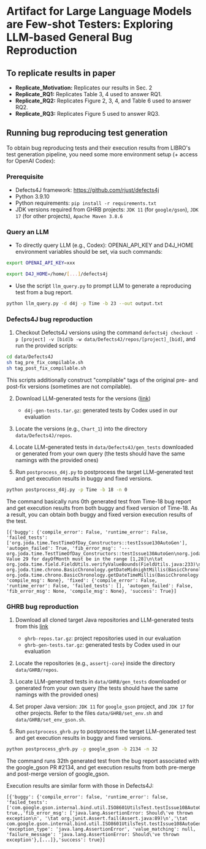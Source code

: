 # Artifact for Large Language Models are Few-shot Testers: Exploring LLM-based General Bug Reproduction


## To replicate results in paper
* **Replicate_Motivation:** Replicates our results in Sec. 2
* **Replicate_RQ1:** Replicates Table 3, 4 used to answer RQ1.
* **Replicate_RQ2:** Replicates Figure 2, 3, 4, and Table 6 used to answer RQ2.
* **Replicate_RQ3:** Replicates Figure 5 used to answer RQ3.

## Running bug reproducing test generation
To obtain bug reproducing tests and their execution results from LIBRO's test generation pipeline, you need some more environment setup (+ access for OpenAI Codex):

### Prerequisite
* Defects4J framework: https://github.com/rjust/defects4j
* Python 3.9.10
* Python requirements: `pip install -r requirements.txt`
* JDK versions required from GHRB projects: `JDK 11` (for `google/gson`), `JDK 17` (for other projects), `Apache Maven 3.8.6`


### Query an LLM
* To directly query LLM (e.g., Codex): OPENAI_API_KEY and D4J_HOME environment variables should be set, via such commands:

```bash
export OPENAI_API_KEY=xxx 

export D4J_HOME=/home/[...]/defects4j
```

* Use the script `llm_query.py` to prompt LLM to generate a reproducing test from a bug report. 
```bash
python llm_query.py -d d4j -p Time -b 23 --out output.txt
```

### Defects4J bug reproduction
1. Checkout Defects4J versions using the command `defects4j checkout -p [project] -v [bid]b -w data/Defects4J/repos/[project]_[bid]`, and run the provided scripts:
```bash 
cd data/Defects4J
sh tag_pre_fix_compilable.sh
sh tag_post_fix_compilable.sh
```
This scripts additionally construct "compilable" tags of the original pre- and post-fix versions (sometimes are not compilable).


2. Download LLM-generated tests for the versions ([link](https://figshare.com/s/aba0a7465f04ce45ba55))
    * `d4j-gen-tests.tar.gz`: generated tests by Codex used in our evaluation

3. Locate the versions (e.g., `Chart_1`) into the directory `data/Defects4J/repos`.

4. Locate LLM-generated tests in `data/Defects4J/gen_tests` downloaded or generated from your own query (the tests should have the same namings with the provided ones)

5. Run `postprocess_d4j.py` to postprocess the target LLM-generated test and get execution results in buggy and fixed versions.
```bash
python postprocess_d4j.py -p Time -b 18 -n 0 
```
The command basically runs 0th generated test from Time-18 bug report and get execution results from both buggy and fixed version of Time-18. As a result, you can obtain both buggy and fixed version execution results of the test.

```
[{'buggy': {'compile_error': False, 'runtime_error': False, 'failed_tests': ['org.joda.time.TestTimeOfDay_Constructors::testIssue130AutoGen'], 'autogen_failed': True, 'fib_error_msg': '--- org.joda.time.TestTimeOfDay_Constructors::testIssue130AutoGen\norg.joda.time.IllegalFieldValueException: Value 29 for dayOfMonth must be in the range [1,28]\n\tat org.joda.time.field.FieldUtils.verifyValueBounds(FieldUtils.java:233)\n\tat org.joda.time.chrono.BasicChronology.getDateMidnightMillis(BasicChronology.java:605)\n\tat org.joda.time.chrono.BasicChronology.getDateTimeMillis(BasicChronology.java:177)\n', 'compile_msg': None}, 'fixed': {'compile_error': False, 'runtime_error': False, 'failed_tests': [], 'autogen_failed': False, 'fib_error_msg': None, 'compile_msg': None}, 'success': True}]
```

### GHRB bug reproduction
1. Download all cloned target Java repositories and LLM-generated tests from this [link](https://figshare.com/s/de40ea0a3dea94560e84)
    * `ghrb-repos.tar.gz`: project repositories used in our evaluation
    * `ghrb-gen-tests.tar.gz`: generated tests by Codex used in our evaluation

2. Locate the repositories (e.g., `assertj-core`) inside the directory `data/GHRB/repos`.
    

3. Locate LLM-generated tests in `data/GHRB/gen_tests` downloaded or generated from your own query (the tests should have the same namings with the provided ones)

4. Set proper Java version: `JDK 11` for `google_gson` project, and `JDK 17` for other projects. Refer to the files `data/GHRB/set_env.sh` and `data/GHRB/set_env_gson.sh`.

4. Run `postprocess_ghrb.py` to postprocess the target LLM-generated test and get execution results in buggy and fixed versions.
```bash
python postprocess_ghrb.py -p google_gson -b 2134 -n 32 
```
The command runs 32th generated test from the bug report associated with the google_gson PR #2134, and get execution results from both pre-merge and post-merge version of google_gson.

Execution results are similar form with those in Defects4J:
```
[{'buggy': {'compile_error': false, 'runtime_error': false, 'failed_tests': ['com.google.gson.internal.bind.util.ISO8601UtilsTest.testIssue108AutoGen'],'autogen_failed': true,,'fib_error_msg': ['java.lang.AssertionError: Should\'ve thrown exception\n', '\tat org.junit.Assert.fail(Assert.java:89)\n','\tat com.google.gson.internal.bind.util.ISO8601UtilsTest.testIssue108AutoGen(ISO8601UtilsTest.java:100)\n'], 'exception_type': 'java.lang.AssertionError', 'value_matching': null, 'failure_message': 'java.lang.AssertionError: Should\'ve thrown exception'},[...]},'success': true}]
```